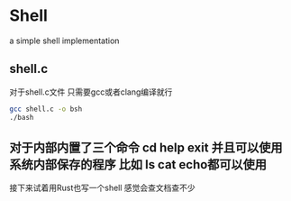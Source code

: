 # Shell
a simple shell implementation

## shell.c
对于shell.c文件 只需要gcc或者clang编译就行
```bash
gcc shell.c -o bsh
./bash
```
对于内部内置了三个命令 cd help exit 并且可以使用系统内部保存的程序 比如 ls cat echo都可以使用
---
接下来试着用Rust也写一个shell 感觉会查文档查不少
